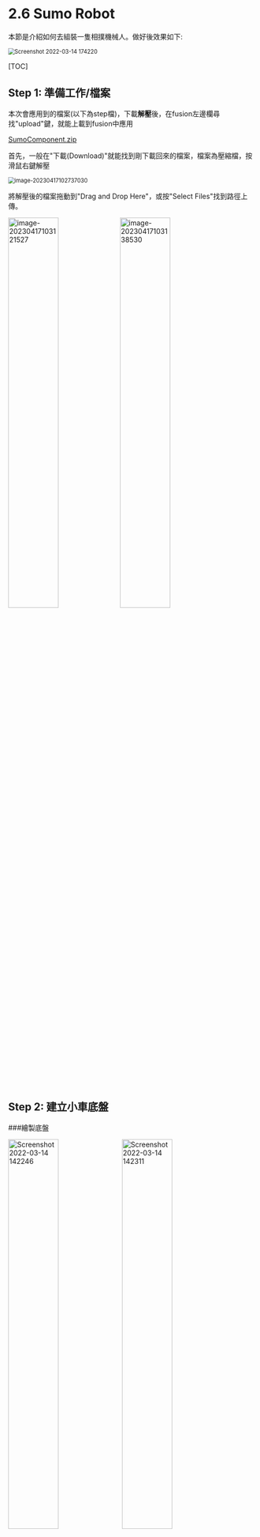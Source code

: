 # 2.6 Sumo Robot

本節是介紹如何去組裝一隻相撲機械人。做好後效果如下:

<img src="Screenshot 2022-03-14 174220.png" alt="Screenshot 2022-03-14 174220" style="zoom:80%;" />

[TOC]

## Step 1: 準備工作/檔案

本次會應用到的檔案(以下為step檔)，下載**解壓**後，在fusion左邊欄尋找"upload"鍵，就能上載到fusion中應用

[SumoComponent.zip](SumoComponent.zip)

首先，一般在"下載(Download)"就能找到剛下載回來的檔案，檔案為壓縮檔，按滑鼠右鍵解壓

<img src="image-20230417102737030.png" alt="image-20230417102737030" style="zoom:80%;" />

將解壓後的檔案拖動到"Drag and Drop Here"，或按"Select Files"找到路徑上傳。

<img src="image-20230417103121527.png" alt="image-20230417103121527" style="width:45%;" /><img src="image-20230417103138530.png" alt="image-20230417103138530" style="width:45%;" />

## Step 2: 建立小車底盤

###繪製底盤

<img src="Screenshot 2022-03-14 142246.png" alt="Screenshot 2022-03-14 142246" style="width:45%;" /> <img src="Screenshot 2022-03-14 142311.png" alt="Screenshot 2022-03-14 142311" style="width:45%;" />

1. 開始一個新的設計
2. 開一個new component
2. 名字叫`bottom`



<img src="Screenshot 2022-03-14 142341-16472534115661.png" alt="Screenshot 2022-03-14 142341" style="WIDTH:45%;" /><img src="Screenshot 2022-03-14 142411-16472534165382.png" alt="Screenshot 2022-03-14 142411" style="width:45%;" />

1. 確保小黑點在bottom這個component旁邊
2. 開一個`new sketch`

![](image-20230417114339124.png)

1. 底盤尺寸可參考上面的圖
2. <u>*尺寸不用完全一樣一模, 尤其是機械人的長和寬, 畫好後之後可以修改的*</u>

<img src="Screenshot 2022-03-14 143148.png" alt="Screenshot 2022-03-14 143148" style="WIDTH:45%;" /><img src="Screenshot 2022-03-14 143228.png" alt="Screenshot 2022-03-14 143228" style="WIDTH:45%;" />

1. 搜尋`change parameters`
2. 開一個新的變數叫`thickness`, 值為`3mm`



<img src="image-20230417104400594.png" alt="image-20230417104400594" style="width:45%;" /><img src="image-20230417104433997.png" alt="image-20230417104433997" style="width:45%;" />

1. 將底板擠出`thickness`的厚度
2. 習慣地將擠出好的板做fillet, 實物切割出來時才不會割手



<img src="Screenshot 2022-03-14 143856.png" alt="Screenshot 2022-03-14 143856" style="zoom:60%;" />

最後，在零件樹按滑鼠右鍵，按下`Ground`，`Ground`後拖動底板就不會動，所有的joint都以底板為準。



###插入底盤零件

<img src="Screenshot 2022-03-14 143522-16472540795493.png" alt="Screenshot 2022-03-14 143522" style="width:45%;" /><img src="image-20230417104551719.png" alt="image-20230417104551719" style="width:45%;" />

<img src="image-20230417104708846.png" alt="image-20230417104708846" style="zoom:80%;" />


1. ==將小黑點褪回第一層==
2. 將`Components_model_Ball_caster_DFRobot` 拖入當前檔案中
3. 按`ok`
4. 用hotkey `J`，將牛眼輪連接到底板

<img src="image-20230417105001761.png" alt="image-20230417105001761" style="zoom:70%;" />





<img src="image-20230417105136837.png" alt="image-20230417105136837" style="width:45%;" /><img src="Screenshot 2022-03-14 144205.png" alt="Screenshot 2022-03-14 144205" style="width:45%;" />

1. 其他零件都一樣:
   1. 先拖到當前畫面，接`ok`;
   2. 再做`Rigid Group`
   3. 最後用hotkey `J` 組裝到相對的位置
2. ***<u>在組裝56mm Sport Tires時，可以將連軸器插入六角軸15mm</u>***


## Step 3: 繪製和組裝小車第二層板

###繪畫小車底板

<img src="Screenshot 2022-03-14 144408.png" alt="Screenshot 2022-03-14 144408" style="width:80%;" />

1. ==將小黑點褪回第一層==
2. 開一個new component
3. 名字叫`top`



<img src="image-20230417105353761.png" alt="image-20230417105353761" style="width:45%;" /><img src="image-20230417105441502.png" alt="image-20230417105441502" style="zoom:45%;" />

1. ==確保小黑點在新的`top` component旁==
2. 按下`offset plane`
3. 在小車的底板表面，offset `40mm`(工場的六角柱只有20mm和8mm兩種，如果是這兩個數字以外，可以組合起來，或直接轉用3d打印墊高)



<img src="Screenshot 2022-03-14 144517.png" alt="Screenshot 2022-03-14 144517" style="width:45%;" /><img src="Screenshot 2022-03-14 144547.png" alt="Screenshot 2022-03-14 144547" style="width:45%;" />

1. 在新開的offset plane上按下`new sketch`
2. 用hotkey `p`或直接搜尋`project`，投影底板到這個面上



<img src="Screenshot 2022-03-14 144839.png" alt="Screenshot 2022-03-14 144839" style="width:45%;" /><img src="Screenshot 2022-03-14 144920.png" alt="Screenshot 2022-03-14 144920" style="width:45%;" /><img src="Screenshot 2022-03-14 145010.png" alt="Screenshot 2022-03-14 145010" style="zoom:45%;" />

1. 跟據上圖先繪畫頂板的安裝孔和頂板的輪廓(尺寸之後可以按需要修改)
2. 擠出`thickness`的厚度
3. 順手將擠出後的尖角做fillet

###插入Arduino UNO

<img src="Screenshot 2022-03-14 145403.png" alt="Screenshot 2022-03-14 145403" style="zoom:45%;" />

1. 繼續確保小黑點在top的component旁
2. 在top的上面的面，開一個`new sketch`



<img src="Screenshot 2022-03-14 145653.png" alt="Screenshot 2022-03-14 145653" style="width:45%;" /><img src="Screenshot 2022-03-14 145849.png" alt="Screenshot 2022-03-14 145849" style="WIDTH:45%;" /><img src="Screenshot 2022-03-14 145923.png" alt="Screenshot 2022-03-14 145923" style="width:45%;" />

1. 接下來，要將Arduino安裝在頂板上，所以要跟據Arduino UNO來開孔
2. Arduino UNO的第四個孔因太近零件，所以不安裝也沒有關係
3. 之後就可以將3個圓穿孔



<img src="Screenshot 2022-03-14 145957.png" alt="Screenshot 2022-03-14 145957" style="width:45%;" /><img src="Screenshot 2022-03-14 150031.png" alt="Screenshot 2022-03-14 150031" style="width:45%;" />

1. 打開零件樹，找到`top`的`Sketch1`
2. 將四旁邊的頂板安裝孔profile選取並一路穿孔到底板



<img src="Screenshot 2022-03-14 150119.png" alt="Screenshot 2022-03-14 150119" style="width:45%;" /><img src="Screenshot 2022-03-14 150148.png" alt="Screenshot 2022-03-14 150148" style="width:45%;" /><img src="Screenshot 2022-03-14 150247.png" alt="Screenshot 2022-03-14 150247" style="width:45%;" />

1. 將Arduino UNO拖入當前檔案中
2. 在零件樹找到它，按滑鼠右鍵，點選`Rigid Group`，將整個UNO板變成一個group
3. 將UNO用hotkey `J` 組合到頂板上，==記得要保持3mm間距，實際用螺絲安裝時請記得加墊圈，否則電線腳會壓斷==

### 按入六角柱

<img src="Screenshot 2022-03-14 150401.png" alt="Screenshot 2022-03-14 150401" style="WIDTH:55%;" /><img src="Screenshot 2022-03-14 150504.png" alt="Screenshot 2022-03-14 150504" style="WIDTH:35%;" />

<img src="Screenshot 2022-03-14 150528.png" alt="Screenshot 2022-03-14 150528" style="width:55%;" />



1. ==將小黑點褪回最上層==
2. 開一個新的component叫`double hex`
3. 確保小黑點在新開的component中
4. 將六角柱hex spacer M3x20拖入當前文件中(可以連續拖兩次或拖完一次後複製貼上)
5. 最後就可以用hotkey `J` 將兩個六角柱接上



<img src="Screenshot 2022-03-14 150654.png" alt="Screenshot 2022-03-14 150654" style="WIDTH:35%;" /><img src="image-20230417111522425.png" alt="image-20230417111522425" style="width:55%;" />

1. ==joint好後，將小黑點褪回最上層==
2. 將component `double hex`複製貼上四份
3. 之後就可以用hotkey `J` 組合到小車底盤上



<img src="image-20230417111706329.png" alt="image-20230417111706329" style="zoom:80%;" />

1. 最後，將頂板同樣用hotkey `J` 組合到其中一支六角柱上
2. 拖動一下現全的模型的零件，全部不能拖動就是正常了。

## Step 4: 安裝sensor、電池

###為底盤開孔

<img src="image-20230417112724991.png" alt="image-20230417112724991" style="width:33%;" /><img src="Screenshot 2022-03-14 151404.png" alt="Screenshot 2022-03-14 151404" style="width:33%;" />

上面為需要安裝在底盤的電池盒和對地下的跌落感測，接下來我們要為底盤加孔來放置sensor和電池。



<img src="image-20230417112156133.png" alt="image-20230417112156133" style="width:45%;" /><img src="Screenshot 2022-03-14 151830.png" alt="Screenshot 2022-03-14 151830" style="width:35%;" />

1. ==先將小黑點放到component `bottom `的旁邊==
2. 在小車底盤的表面開一個new sketch
3. 首先繪製對地面的跌落感測安裝孔
4. sensor會放在車的底部，所以只要開安裝孔就可以，但要另外加一個孔來穿電線，所以才會有另一個8x8mm的方形
5. ==上面10和18的尺寸是隨便定的，之後你需要修改，見最後一章==



<img src="image-20230417112907136.png" alt="image-20230417112907136" style="width:40%;" /><img src="image-20230417113031357.png" alt="image-20230417113031357" style="width:55%;" />

1. 之後就可以劃中心線，將sensor安裝孔鏡像到右邊，另外再劃上電池安裝的電池架
2. 之後點選剛劃的圓和方，為底盤開孔



### 插入和安裝底盤sensor和電池架

<img src="image-20230417113208098.png" alt="image-20230417113208098" style="width:70%;" />

1. 將兩個Line Sensor(拖兩次或者拖完一次後複製貼上)和電池架Battery holder拖到當前畫面
2. 記得拖動後，在零件樹中，為這三個Components按滑鼠右鍵，==各自做`Rigid Group`==，否則一移動或joint後，line sensor就會散開



<img src="image-20230417113343336.png" alt="image-20230417113343336" style="width:45%;" /><img src="image-20230417113532053.png" alt="image-20230417113532053" style="width:45%;" />

1. 將line sensor用hotkey `J `組合到盤底，sensor PCB有45度角的為小車前方，==記得將sensor向下offset 3mm，實際安裝時也要用3mm墊圈將sensor墊高，否則一上緊螺絲，電線腳就會壓彎==
2. 安裝好兩邊跌落sensor後就可以安裝電池架

### 為頂板開孔和安裝sensor

<img src="Screenshot 2022-03-14 154808.png" alt="Screenshot 2022-03-14 154808" style="width:35%;" />

1. 頂板要安裝的sensor為上方的sensor，由於頂板上層已安裝Arduino UNO，所以sensor要安裝在頂板的下方



<img src="image-20230417113646040.png" alt="image-20230417113646040" style="width:45%;" /><img src="image-20230417113901906.png" alt="image-20230417113901906" style="width:50%;" />

1. 將小黑點按到component `top`的旁邊
2. 在頂板的底面開一個new sketch
3. 按照右圖的尺寸繪畫3個孔，之後穿孔，==尺寸是暫定的，到最後全機組合好後會按需要修改==



<img src="Screenshot 2022-03-14 155922.png" alt="Screenshot 2022-03-14 155922" style="width:45%;" /><img src="Screenshot 2022-03-14 160003.png" alt="Screenshot 2022-03-14 160003" style="width:45%;" />

1. 穿孔後，==將小黑點褪回最上層==
2. 將`IR Sensor(FC51)`拖到當前文件，可以拖三次或複製貼上，需要三隻sensor



<img src="image-20230417114121027.png" alt="image-20230417114121027" style="zoom:60%;" />

1. 將3隻FC51 sensor用hotkey `J` 組合到頂板的底層
2. sensor左右兩隻不是向正前方，左f邊sensor指向右邊45度，右邊sensor指向左邊45度
3. ==sensor記得要offset 3mm距離==，實際安裝時也要加3mm墊圈，否則電線腳會被壓彎

## Step 5: 製作前擋板和鏟

來到這一步，機械人已基本完成，有基本的功能，接下來最後一步要製作前方的檔板和鏟，第一個步驟是要先製作用以安裝前方檔板的支架。

###製作3D打印支架



<img src="Screenshot 2022-03-14 160850.png" alt="Screenshot 2022-03-14 160850" style="width:55%;" /><img src="Screenshot 2022-03-14 160940.png" alt="Screenshot 2022-03-14 160940" style="width:40%;" />

1. ==先將小黑點褪回最上一層==
2. 開一個新的component，名字叫`triangle`
3. 確保小黑點在新開的component旁，開一個new sketch，***位置點選世界的YZ平面***就可以



<img src="image-20230417115108275.png" alt="image-20230417115108275" style="width:45%;" /><img src="Screenshot 2022-03-14 161852.png" alt="Screenshot 2022-03-14 161852" style="width:45%;" />

<img src="Screenshot 2022-03-14 173501.png" alt="Screenshot 2022-03-14 173501" style="width:25%;" />

1. ***投影***(`Project`)頂板和底板的前端兩條線
2. 就可以跟著右圖的尺寸去定三角形支架
3. ***尺寸是暫定的，之後你可以跟據需要自行修改，例如我這個高30mm，已經有點擋到了上面偵測敵人的sensor，所以我後來改矮了變左成25mm***



<img src="image-20230417115310372.png" alt="image-20230417115310372" style="width:45%;" />

1. 之後就可以用hotkey `E` 擠出
2. 選用了`Symmetric`，擠出厚度為`10mm`
3. 之後就可以到斜面開一個new sketch



<img src="Screenshot 2022-03-14 162037.png" alt="Screenshot 2022-03-14 162037" style="width:45%;" /><img src="Screenshot 2022-03-14 162124.png" alt="Screenshot 2022-03-14 162124" style="width:45%;" />

<img src="Screenshot 2022-03-14 162150.png" alt="Screenshot 2022-03-14 162150" style="width:60%;" />

<img src="Screenshot 2022-03-14 162206.png" alt="Screenshot 2022-03-14 162206" style="width:30%;" /><img src="Screenshot 2022-03-14 162307.png" alt="Screenshot 2022-03-14 162307" style="width:30%;" /><img src="Screenshot 2022-03-14 162328.png" alt="Screenshot 2022-03-14 162328" style="width:30%;" />

1. 在斜面開一個孔用來安裝前方的鏟，孔徑用3mm就可以，因3D打印出來尺寸會小一點，開3mm孔用自攻3mm螺絲安裝就剛剛好
2. 開兩個孔就最好，但因位置有限，所以我只開了一個
3. 跟著上面的45度斜面也一樣，開一個new sketch再開兩個孔，用來安裝檔板



<img src="Screenshot 2022-03-14 165745.png" alt="Screenshot 2022-03-14 165745" style="width:35%;" /><img src="Screenshot 2022-03-14 165801.png" alt="Screenshot 2022-03-14 165801" style="width:55%;" />

1. 最後三角支架的底部也要開孔，用來安裝在底板上
2. ***如果你不跟我的尺寸，有修改過尺寸，記得三個面都開孔後，觀察一下幾個孔會否重疊了，否則安裝螺絲時螺絲會撞在一起***

### 安裝三角支架到底板

<img src="image-20230417115725353.png" alt="image-20230417115725353" style="width:45%;" /><img src="Screenshot 2022-03-14 165445.png" alt="Screenshot 2022-03-14 165445" style="width:45%;" />

1. ==將小黑點按到bottom旁邊==，我們要為底板開孔去安裝三角支架
2. 在底板表面開一個new sketch



<img src="image-20230417115921232.png" alt="image-20230417115921232" style="width:50%;" /><img src="image-20230417120102930.png" alt="image-20230417120102930" style="width:45%;" />

<img src="image-20230417120203178.png" alt="image-20230417120203178" style="width:45%;" />

1. 用hotkey `P` project投影三角支架的底部到這個sketch當中(**你要先隱藏`bottom`，才能選得到三角支架的底部**)
2. 劃兩條水平線作圖線，用midpoint約束穿過三角支架底的兩個孔
3. 在兩旁距離70mm處各開兩個圓
4. 將4個孔鑽孔底板



<img src="image-20230417120353963.png" alt="image-20230417120353963" style="width:45%;" /><img src="image-20230417120446848.png" alt="image-20230417120446848" style="width:50%;" />

1. ==將小黑點褪回最上層==
2. 將`triangle ` component 複製多一份
3. 就可以分別用hotkey `J` 組合到底板
4. <u>***如果你不按我的尺寸，或之後有所修改的話，請記得認真檢查一下三角支架有否撞到齒輪箱或電池架***</u>
5. <u>***安裝三角支架到底盤前，請先將馬達接線和測試一下是否運作正常，否則安裝後三角支架會阻礙將馬達拆出來接線和維修***</u>

### 繪製鏟和前擋板

<img src="Screenshot 2022-03-14 170847.png" alt="Screenshot 2022-03-14 170847" style="width:45%;" /><img src="Screenshot 2022-03-14 170916.png" alt="Screenshot 2022-03-14 170916" style="width:45%;" />

1. 確保小黑點褪回到最上層
2. 開一個new component，名叫`front plane`
3. 在三角支架20度的面(左邊或右邊都可以)開一個new sketch



<img src="Screenshot 2022-03-14 170944.png" alt="Screenshot 2022-03-14 170944" style="width:45%;" /><img src="Screenshot 2022-03-14 171601.png" alt="Screenshot 2022-03-14 171601" style="width:45%;" />

<img src="Screenshot 2022-03-14 171617.png" alt="Screenshot 2022-03-14 171617" style="width:45%;" />

1. 用hotkey `P` project投影兩邊的三角支架
2. 繪劃一條中心作圖線，劃一個長方形，長方形的頂邊要穿過20度長方到的頂邊
3. 之後就可以擠出厚度`thickness`



<img src="Screenshot 2022-03-14 171708.png" alt="Screenshot 2022-03-14 171708" style="width:45%;" /><img src="Screenshot 2022-03-14 171823.png" alt="Screenshot 2022-03-14 171823" style="width:45%;" />



<img src="Screenshot 2022-03-14 172106.png" alt="Screenshot 2022-03-14 172106" style="width:45%;" />

1. 之後45度擋板也一樣，先在隨便一邊的45度斜面開一個new sketch
2. 將兩邊45度的斜面和***前鏟板的頂邊***投影到這個sketch中
3. 之後就可以劃一個長旁形再擠出



<img src="Screenshot 2022-03-14 172642.png" alt="Screenshot 2022-03-14 172642" style="zoom:70%;" />

1. ***完成後觀察一下，在側視圖看，兩塊板應該是剛剛好沒有相撞的***

2. 之後就可以將鏟和擋板用hotkey J 組合到三角支架上

3. (我沒有cap圖展示joint的過程，請自行完成，因鏟和支架都是同一個component的兩個body，所以拖動時兩塊板會一起拖動是正常的)

	

### 為前擋板開孔，讓偵敵紅外線sensor能穿過

==如果不想做這步，可以直接跳到 [為前擋板開孔](#為前擋板開孔)==

<img src="Screenshot 2022-03-14 172759.png" alt="Screenshot 2022-03-14 172759" style="width:60%;" /><img src="Screenshot 2022-03-14 172914.png" alt="Screenshot 2022-03-14 172914" style="width:30%;" />

1. 確保將小黑點選到component `front plane`
2. 點選在其中一邊45度的sensor的平面，開一個new sketch
3. 在sensor的LED和接收器的兩個圓中間為圓心，劃一個直徑15mm的圓



<img src="Screenshot 2022-03-14 173008.png" alt="Screenshot 2022-03-14 173008" style="width:45%;" />

1. 將這個圓擠出一個`new body`，距離隨意，只要長過底盤就可以
2. ***但記得要設定`taper angle`，這個角度會在擠出時使擠出的面積越來越大，至於為何是5度，就要視乎你用的sensor的發散角，我這次是跟據經驗設定的，如果你用其他的sensor，就要看看datasheet***



<img src="Screenshot 2022-03-14 173101.png" alt="Screenshot 2022-03-14 173101" style="width:45%;" /><img src="Screenshot 2022-03-14 173137.png" alt="Screenshot 2022-03-14 173137" style="width:45%;" />

<img src="Screenshot 2022-03-14 173247.png" alt="Screenshot 2022-03-14 173247" style="width:45%;" />

1. 擠出後，繼續確保小黑點在`front plane`旁
2. 在45度斜面的表面開一個new sketch
3. 按hotkey `S`，搜尋`intersect`，顧名思義就是相交的意思，這個指令可以將另一個body相交到這個sketch plane的輪廓勾出來



###為前擋板開孔

<img src="image-20230417121035132.png" alt="image-20230417121035132" style="width:50%;" /><img src="Screenshot 2022-03-14 173902.png" alt="Screenshot 2022-03-14 173902" style="width:45%;" />

1. 跟據這個橢圓形的中心點，就可以知道sensor射出來，該在那開槽才不會阻礙紅外線發射接收
2. 劃一個對稱的長方形，==尺寸是暫定的，你可按需要修改==
3. 之後就可以將其開槽



<img src="Screenshot 2022-03-14 174220-16474953744691.png" alt="Screenshot 2022-03-14 174220" style="width:80%;" />

 <font size="+2" style="color:red">恭喜，大致已完成設計!!!!!!看看你的設計是否和我的設計差不多，會否有地方有error或會相撞</font>

## Step 6: 微調

<img src="Screenshot 2022-03-14 174259.png" alt="Screenshot 2022-03-14 174259" style="width:45%;" /><img src="image-20230417125148118.png" alt="image-20230417125148118" style="width:50%;" />

1. ==將小黑點褪回最上層==
2. 搜尋`Section Analysis`
3. 選取世界座標的YZ平面(或你機械人的側面平面)
4. 將機械人割開一半方便觀察



<img src="Screenshot 2022-03-14 174454.png" alt="Screenshot 2022-03-14 174454" style="width:45%;" /><img src="Screenshot 2022-03-14 174410.png" alt="Screenshot 2022-03-14 174410" style="width:45%;" />

1. 為方便觀察，請將視覺投影轉成`Orthographic`(在右上角的指向圖標上，按滑鼠右鍵，就能設定)
2. 轉到側視圖
3. 從側視圖就可以清楚觀察到，前擋板會否擋住了紅外線射出的路徑



<img src="Screenshot 2022-03-14 174604.png" alt="Screenshot 2022-03-14 174604" style="width:45%;" /><img src="Screenshot 2022-03-14 174649.png" alt="Screenshot 2022-03-14 174649" style="width:45%;" />

1. 再轉到45度角觀察開槽的左右是否足夠
2. 按一按45度sensor的平面，按下方第二個鍵名叫`look at`，就能對正這個點選的平面
3. 跟據目測，槽的長度似乎足夠

##Step 7: 功課

<img src="image-20230417130325256.png" alt="image-20230417130325256" style="zoom:67%;" />

<img src="image-20230417130546723.png" alt="image-20230417130546723" style="zoom:67%;" />

現在這個模型是有問題的:

1. Arduino安裝問題: 如果安裝motor shield和sensor shield後，會撞到前擋板, 要將Arduino移後
2. 20度擋板: 可以增長一點，盡量貼地才能發揮鏟的效果，之後亦要貼上薄一點的金屬或膠片來做第三層鏟
3. 對地sensor明顯還有移前空間: 對地sensor距離牛眼輪越前越好，可以早一點知道前方是場外而停車
4. 對敵sensor: 可以移前一點，那麼前擋板就不用開槽開這麼大，但要注意移動後前擋板會否有阻礙
5. 牛眼輪跟主輪不是同一高度，車會有1.6度的傾斜，牛眼輪移前可將傾斜角度減，但車出界時的牛眼輪就會更快出界。
6. 車的總長超過200mm，一是將車改短，一是將電池移前一點



